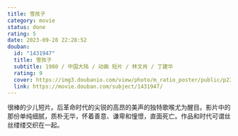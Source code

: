 ```yaml
---
title: 雪孩子
category: movie
status: done
rating: 5
date: 2023-09-28 22:28:52
douban:
  id: "1431947"
  title: 雪孩子
  subtitle: 1980 / 中国大陆 / 动画 短片 / 林文肖 / 丁建华
  rating: 9
  cover: https://img3.doubanio.com/view/photo/m_ratio_poster/public/p2356708877.jpg
  link: https://movie.douban.com/subject/1431947/
---
```


很棒的少儿短片。后革命时代的尖锐的高昂的美声的独特歌喉尤为醒目。影片中的那份单纯细腻，质朴无华，怀着善意、谦卑和憧憬，直面死亡。作品和时代可谓丝丝缕缕交织在一起。